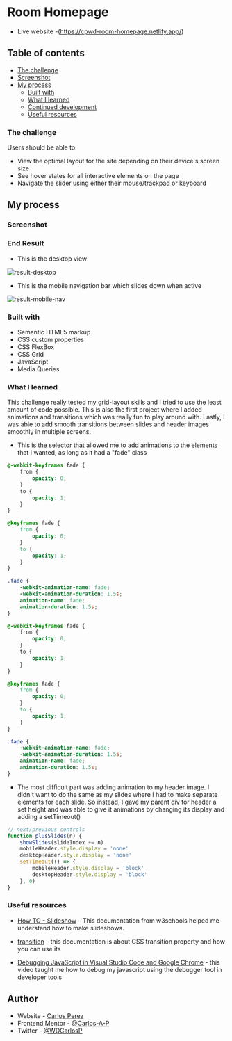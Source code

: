 # Room Homepage

- Live website -(https://cpwd-room-homepage.netlify.app/)

## Table of contents

- [The challenge](#the-challenge)
- [Screenshot](#screenshot)
- [My process](#my-process)
  - [Built with](#built-with)
  - [What I learned](#what-i-learned)
  - [Continued development](#continued-development)
  - [Useful resources](#useful-resources)

### The challenge

Users should be able to:

- View the optimal layout for the site depending on their device's screen size
- See hover states for all interactive elements on the page
- Navigate the slider using either their mouse/trackpad or keyboard

## My process

### Screenshot

### End Result

- This is the desktop view

![result-desktop](https://user-images.githubusercontent.com/85038929/131232941-92d0e687-6313-4dc7-aff0-2078e5446b97.JPG)

- This is the mobile navigation bar which slides down when active

![result-mobile-nav](https://user-images.githubusercontent.com/85038929/131232944-1503c67d-f71d-4bce-bc5e-6b9e7e3b319a.JPG)

### Built with

- Semantic HTML5 markup
- CSS custom properties
- CSS FlexBox
- CSS Grid
- JavaScript
- Media Queries

### What I learned

This challenge really tested my grid-layout skills and I tried to use the least amount of code possible. This is also the first project where I added animations and transitions which was really fun to play around with. Lastly, I was able to add smooth transitions between slides and header images smoothly in multiple screens.

- This is the selector that allowed me to add animations to the elements that I wanted, as long as it had a "fade" class

```CSS
@-webkit-keyframes fade {
	from {
		opacity: 0;
	}
	to {
		opacity: 1;
	}
}

@keyframes fade {
	from {
		opacity: 0;
	}
	to {
		opacity: 1;
	}
}

.fade {
	-webkit-animation-name: fade;
	-webkit-animation-duration: 1.5s;
	animation-name: fade;
	animation-duration: 1.5s;
}
```

```CSS
@-webkit-keyframes fade {
	from {
		opacity: 0;
	}
	to {
		opacity: 1;
	}
}

@keyframes fade {
	from {
		opacity: 0;
	}
	to {
		opacity: 1;
	}
}

.fade {
	-webkit-animation-name: fade;
	-webkit-animation-duration: 1.5s;
	animation-name: fade;
	animation-duration: 1.5s;
}
```

- The most difficult part was adding animation to my header image. I didn't want to do the same as my slides where I had to make separate elements for each slide. So instead, I gave my parent div for header a set height and was able to give it animations by changing its display and adding a setTimeout()

```JavaScript
// next/previous controls
function plusSlides(n) {
    showSlides(slideIndex += n)
    mobileHeader.style.display = 'none'
    desktopHeader.style.display = 'none'
    setTimeout(() => {
        mobileHeader.style.display = 'block'
        desktopHeader.style.display = 'block'
    }, 0)
}
```

### Useful resources

- [How TO - Slideshow](https://www.w3schools.com/howto/howto_js_slideshow.asp) - This documentation from w3schools helped me understand how to make slideshows.

- [transition](https://www.w3schools.com/howto/howto_js_slideshow.asp) - this documentation is about CSS transition property and how you can use its

- [Debugging JavaScript in Visual Studio Code and Google Chrome](https://developer.mozilla.org/en-US/docs/Web/CSS/transition) - this video taught me how to debug my javascript using the debugger tool in developer tools

## Author

- Website - [Carlos Perez](https://github.com/Carlos-A-P/room-homepage.git)
- Frontend Mentor - [@Carlos-A-P](https://www.frontendmentor.io/profile/Carlos-A-P)
- Twitter - [@WDCarlosP](https://www.twitter.com/WDCarlosP)
